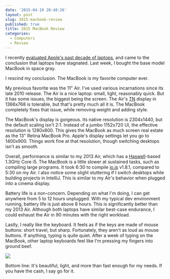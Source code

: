 ```yaml
---
date: '2015-04-19 20:48:26'
layout: post
slug: 2015-macbook-review
published: true
title: 2015 MacBook Review
categories:
  - Computers
  - Review
---
```


I recently <a href="{% post_url 2015-01-03-ten-years-of-progress-in-laptops %}">evaluated Apple's past decade of laptops</a>, and came to the conclusion that laptops have stagnated. Last week, I bought the base model MacBook in space gray.

I rescind my conclusion. The MacBook is my favorite computer ever.

My previous favorite was the 11" Air. I've used various incarnations since its late 2010 release. The Air is a nice laptop: small, light, reasonably quick. But it has some issues, the biggest being the screen. The Air's [TN](https://en.wikipedia.org/wiki/Thin-film-transistor_liquid-crystal_display#Twisted_nematic_.28TN.29) display in 1366x768 is tolerable, but that's pretty much all it is. The MacBook completely fixes that issue, while removing weight and adding style.

The MacBook's display is gorgeous. Its native resolution is 2304x1440, but the default scaling isn't 2:1. Instead of a jumbo 1152x720 UI, the effective resolution is 1280x800. This gives the MacBook as much screen real estate as the 13" Retina MacBook Pro. Apple's display settings let you go to 1400x900. Things work fine at that resolution, though switching desktops isn't as smooth.

Overall, performance is similar to my 2013 Air, which has a [Haswell](https://en.wikipedia.org/wiki/Haswell_%28microarchitecture%29)-based 1.3GHz Core i5. The MacBook is a little slower at sustained tasks, such as compiling large programs. It took 6:30 to compile [io.js](https://iojs.org/) v1.8.1, compared to 5:30 on my Air. I also notice some slight stuttering if I switch desktops while building projects in IntelliJ. This is similar to my Air's behavior when plugged into a cinema display.

Battery life is a non-concern. Depending on what I'm doing, I can get anywhere from 5 to 12 hours unplugged. With my typical dev environment running, battery life is just above 8 hours. This is significantly better than my 2013 Air. Although both laptops have similar best-case endurance, I could exhaust the Air in 90 minutes with the right workload.

Lastly, I really like the keyboard. It feels as if the keys are made of mouse buttons: short travel, but sharp. Fortunately, they aren't as loud as mouse buttons. If anything, typing is quite quiet. After a week of typing on the MacBook, other laptop keyboards feel like I'm pressing my fingers into ground beef.

<a href="/photos/pics/IMG_1133.jpg"><img src="/photos/pics/thumbs/IMG_1133.jpg" /></a>

Bottom line: It's beautiful, light, and more than fast enough for my needs. If you have the cash, I say go for it.

